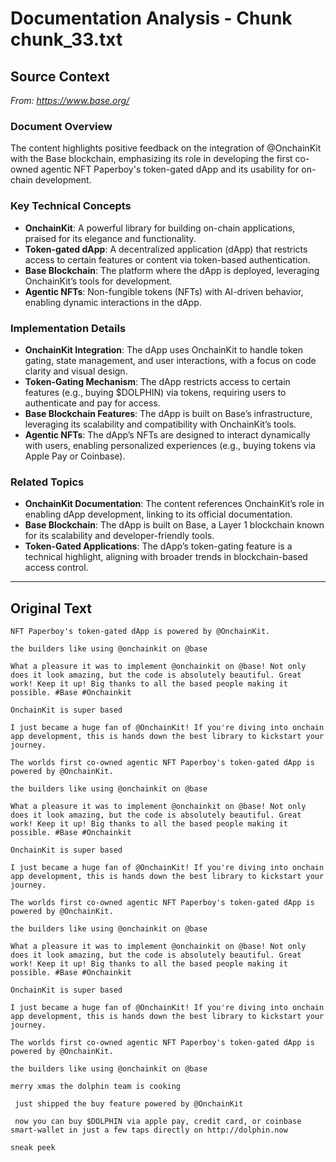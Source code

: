 # Documentation Analysis - Chunk chunk_33.txt

## Source Context
*From: https://www.base.org/*

### Document Overview  
The content highlights positive feedback on the integration of @OnchainKit with the Base blockchain, emphasizing its role in developing the first co-owned agentic NFT Paperboy's token-gated dApp and its usability for on-chain development.  

### Key Technical Concepts  
- **OnchainKit**: A powerful library for building on-chain applications, praised for its elegance and functionality.  
- **Token-gated dApp**: A decentralized application (dApp) that restricts access to certain features or content via token-based authentication.  
- **Base Blockchain**: The platform where the dApp is deployed, leveraging OnchainKit’s tools for development.  
- **Agentic NFTs**: Non-fungible tokens (NFTs) with AI-driven behavior, enabling dynamic interactions in the dApp.  

### Implementation Details  
- **OnchainKit Integration**: The dApp uses OnchainKit to handle token gating, state management, and user interactions, with a focus on code clarity and visual design.  
- **Token-Gating Mechanism**: The dApp restricts access to certain features (e.g., buying $DOLPHIN) via tokens, requiring users to authenticate and pay for access.  
- **Base Blockchain Features**: The dApp is built on Base’s infrastructure, leveraging its scalability and compatibility with OnchainKit’s tools.  
- **Agentic NFTs**: The dApp’s NFTs are designed to interact dynamically with users, enabling personalized experiences (e.g., buying tokens via Apple Pay or Coinbase).  

### Related Topics  
- **OnchainKit Documentation**: The content references OnchainKit’s role in enabling dApp development, linking to its official documentation.  
- **Base Blockchain**: The dApp is built on Base, a Layer 1 blockchain known for its scalability and developer-friendly tools.  
- **Token-Gated Applications**: The dApp’s token-gating feature is a technical highlight, aligning with broader trends in blockchain-based access control.

---

## Original Text
```
NFT Paperboy's token-gated dApp is powered by @OnchainKit.

the builders like using @onchainkit on @base

What a pleasure it was to implement @onchainkit on @base! Not only does it look amazing, but the code is absolutely beautiful. Great work! Keep it up! Big thanks to all the based people making it possible. #Base #Onchainkit

OnchainKit is super based

I just became a huge fan of @OnchainKit! If you're diving into onchain app development, this is hands down the best library to kickstart your journey.

The worlds first co-owned agentic NFT Paperboy's token-gated dApp is powered by @OnchainKit.

the builders like using @onchainkit on @base

What a pleasure it was to implement @onchainkit on @base! Not only does it look amazing, but the code is absolutely beautiful. Great work! Keep it up! Big thanks to all the based people making it possible. #Base #Onchainkit

OnchainKit is super based

I just became a huge fan of @OnchainKit! If you're diving into onchain app development, this is hands down the best library to kickstart your journey.

The worlds first co-owned agentic NFT Paperboy's token-gated dApp is powered by @OnchainKit.

the builders like using @onchainkit on @base

What a pleasure it was to implement @onchainkit on @base! Not only does it look amazing, but the code is absolutely beautiful. Great work! Keep it up! Big thanks to all the based people making it possible. #Base #Onchainkit

OnchainKit is super based

I just became a huge fan of @OnchainKit! If you're diving into onchain app development, this is hands down the best library to kickstart your journey.

The worlds first co-owned agentic NFT Paperboy's token-gated dApp is powered by @OnchainKit.

the builders like using @onchainkit on @base

merry xmas the dolphin team is cooking

 just shipped the buy feature powered by @OnchainKit

 now you can buy $DOLPHIN via apple pay, credit card, or coinbase smart-wallet in just a few taps directly on http://dolphin.now

sneak peek 

```